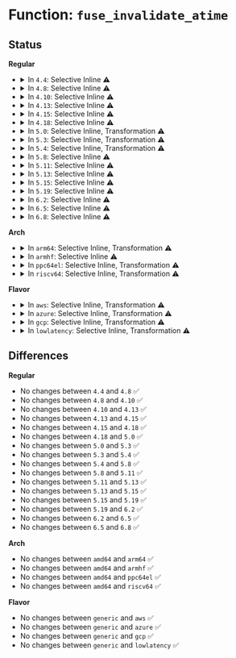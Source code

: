 # Function: <code>fuse_invalidate_atime</code>

## Status
<b>Regular</b>
<ul>
<li>
<details>
<summary>In <code>4.4</code>: Selective Inline ⚠️</summary>

```c
void fuse_invalidate_atime(struct inode *inode);
```

**Collision:** Unique Global

**Inline:** Selective

**Transformation:** False

**Instances:**

```
In fs/fuse/dir.c (ffffffff81311aed)
Location: fs/fuse/dir.c:119
Inline: True
Inline callers:
  - fs/fuse/dir.c:fuse_follow_link
  - fs/fuse/dir.c:fuse_readdir
Direct callers:
  - fs/fuse/file.c:fuse_readpages_end
  - fs/fuse/file.c:fuse_readpage
```
**Symbols:**

```
ffffffff81312da0-ffffffff81312dc0: fuse_invalidate_atime (STB_GLOBAL)
```
</details>
</li>
<li>
<details>
<summary>In <code>4.8</code>: Selective Inline ⚠️</summary>

```c
void fuse_invalidate_atime(struct inode *inode);
```

**Collision:** Unique Global

**Inline:** Selective

**Transformation:** False

**Instances:**

```
In fs/fuse/dir.c (ffffffff81345fe4)
Location: fs/fuse/dir.c:121
Inline: True
Inline callers:
  - fs/fuse/dir.c:fuse_get_link
  - fs/fuse/dir.c:fuse_readdir
Direct callers:
  - fs/fuse/file.c:fuse_readpages_end
  - fs/fuse/file.c:fuse_readpage
```
**Symbols:**

```
ffffffff81347320-ffffffff81347340: fuse_invalidate_atime (STB_GLOBAL)
```
</details>
</li>
<li>
<details>
<summary>In <code>4.10</code>: Selective Inline ⚠️</summary>

```c
void fuse_invalidate_atime(struct inode *inode);
```

**Collision:** Unique Global

**Inline:** Selective

**Transformation:** False

**Instances:**

```
In fs/fuse/dir.c (ffffffff8135b9b4)
Location: fs/fuse/dir.c:113
Inline: True
Inline callers:
  - fs/fuse/dir.c:fuse_get_link
  - fs/fuse/dir.c:fuse_readdir
Direct callers:
  - fs/fuse/file.c:fuse_readpages_end
  - fs/fuse/file.c:fuse_readpage
```
**Symbols:**

```
ffffffff8135cc30-ffffffff8135cc50: fuse_invalidate_atime (STB_GLOBAL)
```
</details>
</li>
<li>
<details>
<summary>In <code>4.13</code>: Selective Inline ⚠️</summary>

```c
void fuse_invalidate_atime(struct inode *inode);
```

**Collision:** Unique Global

**Inline:** Selective

**Transformation:** False

**Instances:**

```
In fs/fuse/dir.c (ffffffff8137033c)
Location: fs/fuse/dir.c:113
Inline: True
Inline callers:
  - fs/fuse/dir.c:fuse_get_link
  - fs/fuse/dir.c:fuse_readdir
Direct callers:
  - fs/fuse/file.c:fuse_readpages_end
  - fs/fuse/file.c:fuse_readpage
```
**Symbols:**

```
ffffffff81371620-ffffffff81371640: fuse_invalidate_atime (STB_GLOBAL)
```
</details>
</li>
<li>
<details>
<summary>In <code>4.15</code>: Selective Inline ⚠️</summary>

```c
void fuse_invalidate_atime(struct inode *inode);
```

**Collision:** Unique Global

**Inline:** Selective

**Transformation:** False

**Instances:**

```
In fs/fuse/dir.c (ffffffff8139503c)
Location: fs/fuse/dir.c:113
Inline: True
Inline callers:
  - fs/fuse/dir.c:fuse_get_link
  - fs/fuse/dir.c:fuse_readdir
Direct callers:
  - fs/fuse/file.c:fuse_readpages_end
  - fs/fuse/file.c:fuse_readpage
```
**Symbols:**

```
ffffffff81396320-ffffffff81396340: fuse_invalidate_atime (STB_GLOBAL)
```
</details>
</li>
<li>
<details>
<summary>In <code>4.18</code>: Selective Inline ⚠️</summary>

```c
void fuse_invalidate_atime(struct inode *inode);
```

**Collision:** Unique Global

**Inline:** Selective

**Transformation:** False

**Instances:**

```
In fs/fuse/dir.c (ffffffff813c426f)
Location: fs/fuse/dir.c:113
Inline: True
Inline callers:
  - fs/fuse/dir.c:fuse_get_link
  - fs/fuse/dir.c:fuse_readdir
Direct callers:
  - fs/fuse/file.c:fuse_readpages_end
  - fs/fuse/file.c:fuse_readpage
```
**Symbols:**

```
ffffffff813c64a0-ffffffff813c64c0: fuse_invalidate_atime (STB_GLOBAL)
```
</details>
</li>
<li>
<details>
<summary>In <code>5.0</code>: Selective Inline, Transformation ⚠️</summary>

```c
void fuse_invalidate_atime(struct inode *inode);
```

**Collision:** Unique Global

**Inline:** Selective

**Transformation:** True

**Instances:**

```
In fs/fuse/dir.c (ffffffff813dddb9)
Location: fs/fuse/dir.c:108
Inline: True
Inline callers:
  - fs/fuse/dir.c:fuse_readlink_page
Direct callers:
  - fs/fuse/dir.c:fuse_readlink_page
  - fs/fuse/file.c:__fuse_direct_read
  - fs/fuse/file.c:fuse_readpages_end
  - fs/fuse/file.c:fuse_readpage
  - fs/fuse/readdir.c:fuse_readdir
```
**Symbols:**

```
ffffffff813ddca0-ffffffff813ddcc7: fuse_invalidate_atime.part.20 (STB_LOCAL)
ffffffff813df670-ffffffff813df68b: fuse_invalidate_atime (STB_GLOBAL)
```
</details>
</li>
<li>
<details>
<summary>In <code>5.3</code>: Selective Inline, Transformation ⚠️</summary>

```c
void fuse_invalidate_atime(struct inode *inode);
```

**Collision:** Unique Global

**Inline:** Selective

**Transformation:** True

**Instances:**

```
In fs/fuse/dir.c (ffffffff81409da8)
Location: fs/fuse/dir.c:108
Inline: True
Inline callers:
  - fs/fuse/dir.c:fuse_readlink_page
Direct callers:
  - fs/fuse/dir.c:fuse_readlink_page
  - fs/fuse/file.c:fuse_direct_IO
  - fs/fuse/file.c:fuse_file_read_iter
  - fs/fuse/file.c:fuse_readpages_end
  - fs/fuse/file.c:fuse_readpage
  - fs/fuse/readdir.c:fuse_readdir_uncached
```
**Symbols:**

```
ffffffff81409c90-ffffffff81409cb7: fuse_invalidate_atime.part.0 (STB_LOCAL)
ffffffff8140b2a0-ffffffff8140b2bb: fuse_invalidate_atime (STB_GLOBAL)
```
</details>
</li>
<li>
<details>
<summary>In <code>5.4</code>: Selective Inline, Transformation ⚠️</summary>

```c
void fuse_invalidate_atime(struct inode *inode);
```

**Collision:** Unique Global

**Inline:** Selective

**Transformation:** True

**Instances:**

```
In fs/fuse/dir.c (ffffffff8142339e)
Location: fs/fuse/dir.c:142
Inline: True
Inline callers:
  - fs/fuse/dir.c:fuse_readlink_page
Direct callers:
  - fs/fuse/dir.c:fuse_readlink_page
  - fs/fuse/file.c:fuse_direct_IO
  - fs/fuse/file.c:fuse_file_read_iter
  - fs/fuse/file.c:fuse_readpages_end
  - fs/fuse/file.c:fuse_readpage
  - fs/fuse/readdir.c:fuse_readdir_uncached
```
**Symbols:**

```
ffffffff814232b0-ffffffff814232d7: fuse_invalidate_atime.part.0 (STB_LOCAL)
ffffffff81423c30-ffffffff81423c4b: fuse_invalidate_atime (STB_GLOBAL)
```
</details>
</li>
<li>
<details>
<summary>In <code>5.8</code>: Selective Inline ⚠️</summary>

```c
void fuse_invalidate_atime(struct inode *inode);
```

**Collision:** Unique Global

**Inline:** Selective

**Transformation:** False

**Instances:**

```
In fs/fuse/dir.c (ffffffff814728f7)
Location: fs/fuse/dir.c:142
Inline: True
Inline callers:
  - fs/fuse/dir.c:fuse_readlink_page
Direct callers:
  - fs/fuse/file.c:fuse_direct_IO
  - fs/fuse/file.c:fuse_file_read_iter
  - fs/fuse/file.c:fuse_readpages_end
  - fs/fuse/file.c:fuse_readpage
  - fs/fuse/readdir.c:fuse_readdir_uncached
```
**Symbols:**

```
ffffffff81473100-ffffffff81473133: fuse_invalidate_atime (STB_GLOBAL)
```
</details>
</li>
<li>
<details>
<summary>In <code>5.11</code>: Selective Inline ⚠️</summary>

```c
void fuse_invalidate_atime(struct inode *inode);
```

**Collision:** Unique Global

**Inline:** Selective

**Transformation:** False

**Instances:**

```
In fs/fuse/dir.c (ffffffff8148d297)
Location: fs/fuse/dir.c:143
Inline: True
Inline callers:
  - fs/fuse/dir.c:fuse_readlink_page
Direct callers:
  - fs/fuse/file.c:fuse_direct_IO
  - fs/fuse/file.c:fuse_file_read_iter
  - fs/fuse/file.c:fuse_readpages_end
  - fs/fuse/file.c:fuse_readpage
  - fs/fuse/readdir.c:fuse_readdir_uncached
```
**Symbols:**

```
ffffffff8148dad0-ffffffff8148db03: fuse_invalidate_atime (STB_GLOBAL)
```
</details>
</li>
<li>
<details>
<summary>In <code>5.13</code>: Selective Inline ⚠️</summary>

```c
void fuse_invalidate_atime(struct inode *inode);
```

**Collision:** Unique Global

**Inline:** Selective

**Transformation:** False

**Instances:**

```
In fs/fuse/dir.c (ffffffff81492997)
Location: fs/fuse/dir.c:143
Inline: True
Inline callers:
  - fs/fuse/dir.c:fuse_readlink_page
Direct callers:
  - fs/fuse/file.c:fuse_direct_IO
  - fs/fuse/file.c:fuse_file_read_iter
  - fs/fuse/file.c:fuse_readpages_end
  - fs/fuse/file.c:fuse_readpage
  - fs/fuse/readdir.c:fuse_readdir_uncached
```
**Symbols:**

```
ffffffff81493370-ffffffff814933a3: fuse_invalidate_atime (STB_GLOBAL)
```
</details>
</li>
<li>
<details>
<summary>In <code>5.15</code>: Selective Inline ⚠️</summary>

```c
void fuse_invalidate_atime(struct inode *inode);
```

**Collision:** Unique Global

**Inline:** Selective

**Transformation:** False

**Instances:**

```
In fs/fuse/dir.c (ffffffff814ea377)
Location: fs/fuse/dir.c:143
Inline: True
Inline callers:
  - fs/fuse/dir.c:fuse_readlink_page
Direct callers:
  - fs/fuse/file.c:fuse_direct_IO
  - fs/fuse/file.c:fuse_file_read_iter
  - fs/fuse/file.c:fuse_readpages_end
  - fs/fuse/file.c:fuse_readpage
  - fs/fuse/readdir.c:fuse_readdir_uncached
```
**Symbols:**

```
ffffffff814ea7d0-ffffffff814ea803: fuse_invalidate_atime (STB_GLOBAL)
```
</details>
</li>
<li>
<details>
<summary>In <code>5.19</code>: Selective Inline ⚠️</summary>

```c
void fuse_invalidate_atime(struct inode *inode);
```

**Collision:** Unique Global

**Inline:** Selective

**Transformation:** False

**Instances:**

```
In fs/fuse/dir.c (ffffffff81578f46)
Location: fs/fuse/dir.c:146
Inline: True
Inline callers:
  - fs/fuse/dir.c:fuse_readlink_page
  - fs/fuse/dir.c:fuse_readlink_page
Direct callers:
  - fs/fuse/file.c:fuse_direct_IO
  - fs/fuse/file.c:fuse_file_read_iter
  - fs/fuse/file.c:fuse_readpages_end
  - fs/fuse/file.c:fuse_read_folio
  - fs/fuse/readdir.c:fuse_readdir_uncached
```
**Symbols:**

```
ffffffff815792a0-ffffffff815792ef: fuse_invalidate_atime (STB_GLOBAL)
```
</details>
</li>
<li>
<details>
<summary>In <code>6.2</code>: Selective Inline ⚠️</summary>

```c
void fuse_invalidate_atime(struct inode *inode);
```

**Collision:** Unique Global

**Inline:** Selective

**Transformation:** False

**Instances:**

```
In fs/fuse/dir.c (ffffffff8161e556)
Location: fs/fuse/dir.c:152
Inline: True
Inline callers:
  - fs/fuse/dir.c:fuse_readlink_page
  - fs/fuse/dir.c:fuse_readlink_page
Direct callers:
  - fs/fuse/file.c:fuse_direct_IO
  - fs/fuse/file.c:fuse_file_read_iter
  - fs/fuse/file.c:fuse_readpages_end
  - fs/fuse/file.c:fuse_read_folio
  - fs/fuse/readdir.c:fuse_readdir_uncached
```
**Symbols:**

```
ffffffff8161e8f0-ffffffff8161e933: fuse_invalidate_atime (STB_GLOBAL)
```
</details>
</li>
<li>
<details>
<summary>In <code>6.5</code>: Selective Inline ⚠️</summary>

```c
void fuse_invalidate_atime(struct inode *inode);
```

**Collision:** Unique Global

**Inline:** Selective

**Transformation:** False

**Instances:**

```
In fs/fuse/dir.c (ffffffff8165697e)
Location: fs/fuse/dir.c:152
Inline: True
Inline callers:
  - fs/fuse/dir.c:fuse_readlink_page
  - fs/fuse/dir.c:fuse_readlink_page
Direct callers:
  - fs/fuse/file.c:fuse_direct_IO
  - fs/fuse/file.c:fuse_file_read_iter
  - fs/fuse/file.c:fuse_readpages_end
  - fs/fuse/file.c:fuse_read_folio
  - fs/fuse/readdir.c:fuse_readdir_uncached
```
**Symbols:**

```
ffffffff81656d30-ffffffff81656d77: fuse_invalidate_atime (STB_GLOBAL)
```
</details>
</li>
<li>
<details>
<summary>In <code>6.8</code>: Selective Inline ⚠️</summary>

```c
void fuse_invalidate_atime(struct inode *inode);
```

**Collision:** Unique Global

**Inline:** Selective

**Transformation:** False

**Instances:**

```
In fs/fuse/dir.c (ffffffff816901fe)
Location: fs/fuse/dir.c:142
Inline: True
Inline callers:
  - fs/fuse/dir.c:fuse_readlink_page
  - fs/fuse/dir.c:fuse_readlink_page
Direct callers:
  - fs/fuse/file.c:fuse_direct_IO
  - fs/fuse/file.c:fuse_file_read_iter
  - fs/fuse/file.c:fuse_readpages_end
  - fs/fuse/file.c:fuse_read_folio
  - fs/fuse/readdir.c:fuse_readdir_uncached
```
**Symbols:**

```
ffffffff81690980-ffffffff816909c7: fuse_invalidate_atime (STB_GLOBAL)
```
</details>
</li>
</ul>
<b>Arch</b>
<ul>
<li>
<details>
<summary>In <code>arm64</code>: Selective Inline, Transformation ⚠️</summary>

```c
void fuse_invalidate_atime(struct inode *inode);
```

**Collision:** Unique Global

**Inline:** Selective

**Transformation:** True

**Instances:**

```
In fs/fuse/dir.c (ffff800010506840)
Location: fs/fuse/dir.c:142
Inline: True
Inline callers:
  - fs/fuse/dir.c:fuse_readlink_page
Direct callers:
  - fs/fuse/dir.c:fuse_readlink_page
  - fs/fuse/file.c:fuse_direct_IO
  - fs/fuse/file.c:fuse_file_read_iter
  - fs/fuse/file.c:fuse_readpages_end
  - fs/fuse/file.c:fuse_readpage
  - fs/fuse/readdir.c:fuse_readdir_uncached
```
**Symbols:**

```
ffff800010506738-ffff800010506798: fuse_invalidate_atime.part.0 (STB_LOCAL)
ffff800010507380-ffff8000105073b8: fuse_invalidate_atime (STB_GLOBAL)
```
</details>
</li>
<li>
<details>
<summary>In <code>armhf</code>: Selective Inline ⚠️</summary>

```c
void fuse_invalidate_atime(struct inode *inode);
```

**Collision:** Unique Global

**Inline:** Selective

**Transformation:** False

**Instances:**

```
In fs/fuse/dir.c (c06c28f0)
Location: fs/fuse/dir.c:142
Inline: True
Inline callers:
  - fs/fuse/dir.c:fuse_readlink_page
Direct callers:
  - fs/fuse/file.c:fuse_direct_IO
  - fs/fuse/file.c:fuse_file_read_iter
  - fs/fuse/file.c:fuse_readpages_end
  - fs/fuse/file.c:fuse_readpage
  - fs/fuse/readdir.c:fuse_readdir_uncached
```
**Symbols:**

```
c06c32d4-c06c3304: fuse_invalidate_atime (STB_GLOBAL)
```
</details>
</li>
<li>
<details>
<summary>In <code>ppc64el</code>: Selective Inline, Transformation ⚠️</summary>

```c
void fuse_invalidate_atime(struct inode *inode);
```

**Collision:** Unique Global

**Inline:** Selective

**Transformation:** True

**Instances:**

```
In fs/fuse/dir.c (c00000000064bbac)
Location: fs/fuse/dir.c:142
Inline: True
Inline callers:
  - fs/fuse/dir.c:fuse_readlink_page
Direct callers:
  - fs/fuse/dir.c:fuse_readlink_page
  - fs/fuse/file.c:fuse_direct_IO
  - fs/fuse/file.c:fuse_file_read_iter
  - fs/fuse/file.c:fuse_readpages_end
  - fs/fuse/file.c:fuse_readpage
  - fs/fuse/readdir.c:fuse_readdir_uncached
```
**Symbols:**

```
c00000000064ba70-c00000000064bae4: fuse_invalidate_atime.part.0 (STB_LOCAL)
c00000000064c8e0-c00000000064c904: fuse_invalidate_atime (STB_GLOBAL)
```
</details>
</li>
<li>
<details>
<summary>In <code>riscv64</code>: Selective Inline, Transformation ⚠️</summary>

```c
void fuse_invalidate_atime(struct inode *inode);
```

**Collision:** Unique Global

**Inline:** Selective

**Transformation:** True

**Instances:**

```
In fs/fuse/dir.c (ffffffe000372a2e)
Location: fs/fuse/dir.c:142
Inline: True
Inline callers:
  - fs/fuse/dir.c:fuse_readlink_page
Direct callers:
  - fs/fuse/dir.c:fuse_readlink_page
  - fs/fuse/file.c:fuse_direct_IO
  - fs/fuse/file.c:fuse_file_read_iter
  - fs/fuse/file.c:fuse_readpages_end
  - fs/fuse/file.c:fuse_readpage
  - fs/fuse/readdir.c:fuse_readdir_uncached
```
**Symbols:**

```
ffffffe000372962-ffffffe0003729a8: fuse_invalidate_atime.part.0 (STB_LOCAL)
ffffffe0003732de-ffffffe000373310: fuse_invalidate_atime (STB_GLOBAL)
```
</details>
</li>
</ul>
<b>Flavor</b>
<ul>
<li>
<details>
<summary>In <code>aws</code>: Selective Inline, Transformation ⚠️</summary>

```c
void fuse_invalidate_atime(struct inode *inode);
```

**Collision:** Unique Global

**Inline:** Selective

**Transformation:** True

**Instances:**

```
In fs/fuse/dir.c (ffffffff8141b97e)
Location: fs/fuse/dir.c:142
Inline: True
Inline callers:
  - fs/fuse/dir.c:fuse_readlink_page
Direct callers:
  - fs/fuse/dir.c:fuse_readlink_page
  - fs/fuse/file.c:fuse_direct_IO
  - fs/fuse/file.c:fuse_file_read_iter
  - fs/fuse/file.c:fuse_readpages_end
  - fs/fuse/file.c:fuse_readpage
  - fs/fuse/readdir.c:fuse_readdir_uncached
```
**Symbols:**

```
ffffffff8141b890-ffffffff8141b8b7: fuse_invalidate_atime.part.0 (STB_LOCAL)
ffffffff8141c210-ffffffff8141c22b: fuse_invalidate_atime (STB_GLOBAL)
```
</details>
</li>
<li>
<details>
<summary>In <code>azure</code>: Selective Inline, Transformation ⚠️</summary>

```c
void fuse_invalidate_atime(struct inode *inode);
```

**Collision:** Unique Global

**Inline:** Selective

**Transformation:** True

**Instances:**

```
In fs/fuse/dir.c (ffffffff8140c3fe)
Location: fs/fuse/dir.c:142
Inline: True
Inline callers:
  - fs/fuse/dir.c:fuse_readlink_page
Direct callers:
  - fs/fuse/dir.c:fuse_readlink_page
  - fs/fuse/file.c:fuse_direct_IO
  - fs/fuse/file.c:fuse_file_read_iter
  - fs/fuse/file.c:fuse_readpages_end
  - fs/fuse/file.c:fuse_readpage
  - fs/fuse/readdir.c:fuse_readdir_uncached
```
**Symbols:**

```
ffffffff8140c310-ffffffff8140c337: fuse_invalidate_atime.part.0 (STB_LOCAL)
ffffffff8140cc90-ffffffff8140ccab: fuse_invalidate_atime (STB_GLOBAL)
```
</details>
</li>
<li>
<details>
<summary>In <code>gcp</code>: Selective Inline, Transformation ⚠️</summary>

```c
void fuse_invalidate_atime(struct inode *inode);
```

**Collision:** Unique Global

**Inline:** Selective

**Transformation:** True

**Instances:**

```
In fs/fuse/dir.c (ffffffff81417b1e)
Location: fs/fuse/dir.c:142
Inline: True
Inline callers:
  - fs/fuse/dir.c:fuse_readlink_page
Direct callers:
  - fs/fuse/dir.c:fuse_readlink_page
  - fs/fuse/file.c:fuse_direct_IO
  - fs/fuse/file.c:fuse_file_read_iter
  - fs/fuse/file.c:fuse_readpages_end
  - fs/fuse/file.c:fuse_readpage
  - fs/fuse/readdir.c:fuse_readdir_uncached
```
**Symbols:**

```
ffffffff81417a30-ffffffff81417a57: fuse_invalidate_atime.part.0 (STB_LOCAL)
ffffffff814183b0-ffffffff814183cb: fuse_invalidate_atime (STB_GLOBAL)
```
</details>
</li>
<li>
<details>
<summary>In <code>lowlatency</code>: Selective Inline, Transformation ⚠️</summary>

```c
void fuse_invalidate_atime(struct inode *inode);
```

**Collision:** Unique Global

**Inline:** Selective

**Transformation:** True

**Instances:**

```
In fs/fuse/dir.c (ffffffff8142e90e)
Location: fs/fuse/dir.c:142
Inline: True
Inline callers:
  - fs/fuse/dir.c:fuse_readlink_page
Direct callers:
  - fs/fuse/dir.c:fuse_readlink_page
  - fs/fuse/file.c:fuse_direct_IO
  - fs/fuse/file.c:fuse_file_read_iter
  - fs/fuse/file.c:fuse_readpages_end
  - fs/fuse/file.c:fuse_readpage
  - fs/fuse/readdir.c:fuse_readdir_uncached
```
**Symbols:**

```
ffffffff8142e820-ffffffff8142e847: fuse_invalidate_atime.part.0 (STB_LOCAL)
ffffffff8142f130-ffffffff8142f14b: fuse_invalidate_atime (STB_GLOBAL)
```
</details>
</li>
</ul>

## Differences
<b>Regular</b>
<ul>
<li>
No changes between <code>4.4</code> and <code>4.8</code> ✅
</li>
<li>
No changes between <code>4.8</code> and <code>4.10</code> ✅
</li>
<li>
No changes between <code>4.10</code> and <code>4.13</code> ✅
</li>
<li>
No changes between <code>4.13</code> and <code>4.15</code> ✅
</li>
<li>
No changes between <code>4.15</code> and <code>4.18</code> ✅
</li>
<li>
No changes between <code>4.18</code> and <code>5.0</code> ✅
</li>
<li>
No changes between <code>5.0</code> and <code>5.3</code> ✅
</li>
<li>
No changes between <code>5.3</code> and <code>5.4</code> ✅
</li>
<li>
No changes between <code>5.4</code> and <code>5.8</code> ✅
</li>
<li>
No changes between <code>5.8</code> and <code>5.11</code> ✅
</li>
<li>
No changes between <code>5.11</code> and <code>5.13</code> ✅
</li>
<li>
No changes between <code>5.13</code> and <code>5.15</code> ✅
</li>
<li>
No changes between <code>5.15</code> and <code>5.19</code> ✅
</li>
<li>
No changes between <code>5.19</code> and <code>6.2</code> ✅
</li>
<li>
No changes between <code>6.2</code> and <code>6.5</code> ✅
</li>
<li>
No changes between <code>6.5</code> and <code>6.8</code> ✅
</li>
</ul>
<b>Arch</b>
<ul>
<li>
No changes between <code>amd64</code> and <code>arm64</code> ✅
</li>
<li>
No changes between <code>amd64</code> and <code>armhf</code> ✅
</li>
<li>
No changes between <code>amd64</code> and <code>ppc64el</code> ✅
</li>
<li>
No changes between <code>amd64</code> and <code>riscv64</code> ✅
</li>
</ul>
<b>Flavor</b>
<ul>
<li>
No changes between <code>generic</code> and <code>aws</code> ✅
</li>
<li>
No changes between <code>generic</code> and <code>azure</code> ✅
</li>
<li>
No changes between <code>generic</code> and <code>gcp</code> ✅
</li>
<li>
No changes between <code>generic</code> and <code>lowlatency</code> ✅
</li>
</ul>
